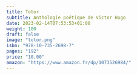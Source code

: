 ```yaml
---
title: Totor
subtitle: Anthologie poétique de Victor Hugo
date: 2023-02-14T07:53:53+01:00
weight: 100
draft: false
image: "totor.png"
isbn: "978-10-735-2698-7"
pages: "192"
price: "10,00"
amazon: "https://www.amazon.fr/dp/1073526984/"
---
```

